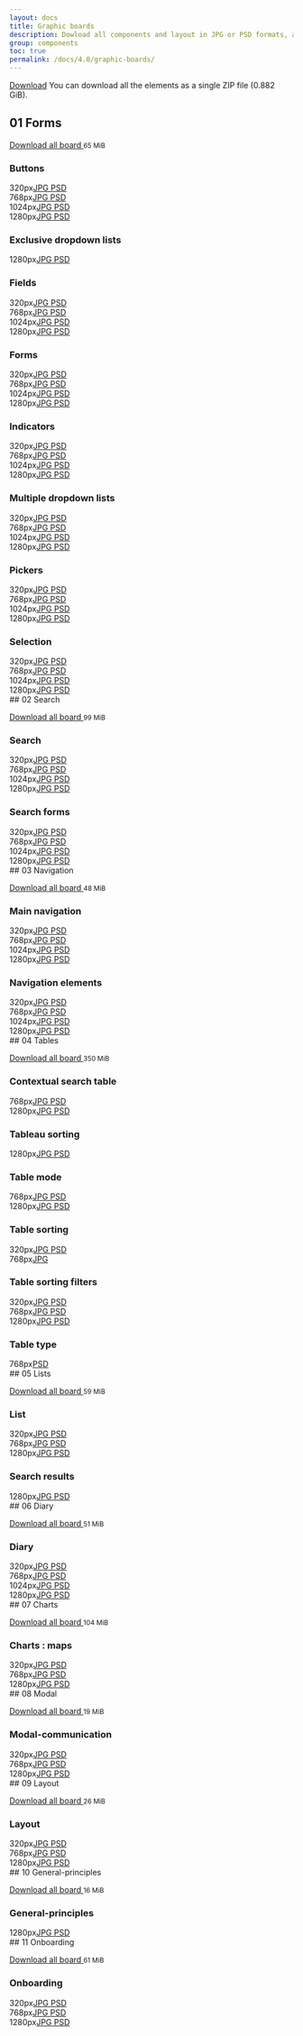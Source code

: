 ```yaml
---
layout: docs
title: Graphic boards
description: Dowload all components and layout in JPG or PSD formats, and UX guidelines.
group: components
toc: true
permalink: /docs/4.0/graphic-boards/
---
```


<a class="btn btn-primary mr-2" href="https://sources.fd.sncf.fr/designsystem//designsystem.zip">Download</a>
You can download all the elements as a single ZIP file (0.882 GiB).

## 01 Forms

<a target="_blank" href="https://sources.fd.sncf.fr/designsystem/01_Forms.zip">Download all board <i class="icons-download icons-size-x75"></i></a> <small>65 MiB</small> 

<div class="p-2"><div class="pl-2"><h3>Buttons </h3>

<div class="row mb-4 tooltip-demo"><div class="col-sm-6 col-md-4 col-lg-3"><span class="display-2 mr-2">320px</span><a target="_blank" title="4 MiB" data-toggle="tooltip" data-placement="bottom" href="https://sources.fd.sncf.fr/designsystem/download/01_Forms/UI/01_320_Buttons.jpg" class="mr-2">JPG <i class="icons-downlo
ad icons-size-x75"></i></a> <a target="_blank" title="9 MiB" data-toggle="tooltip" data-placement="bottom" href="https://sources.fd.sncf.fr/designsystem/download/01_Forms/UI/01_320_Buttons.psd" class="mr-2">PSD <i class="icons-downlo
ad icons-size-x75"></i></a> </div><div class="col-sm-6 col-md-4 col-lg-3"><span class="display-2 mr-2">768px</span><a target="_blank" title="4 MiB" data-toggle="tooltip" data-placement="bottom" href="https://sources.fd.sncf.fr/designsystem/download/01_Forms/UI/01_768_Buttons.jpg" class="mr-2">JPG <i class="icons-downlo
ad icons-size-x75"></i></a> <a target="_blank" title="9 MiB" data-toggle="tooltip" data-placement="bottom" href="https://sources.fd.sncf.fr/designsystem/download/01_Forms/UI/01_768_Buttons.psd" class="mr-2">PSD <i class="icons-downlo
ad icons-size-x75"></i></a> </div><div class="col-sm-6 col-md-4 col-lg-3"><span class="display-2 mr-2">1024px</span><a target="_blank" title="4 MiB" data-toggle="tooltip" data-placement="bottom" href="https://sources.fd.sncf.fr/designsystem/download/01_Forms/UI/01_1024_Buttons.jpg" class="mr-2">JPG <i class="icons-downlo
ad icons-size-x75"></i></a> <a target="_blank" title="9 MiB" data-toggle="tooltip" data-placement="bottom" href="https://sources.fd.sncf.fr/designsystem/download/01_Forms/UI/01_1024_Buttons.psd" class="mr-2">PSD <i class="icons-downlo
ad icons-size-x75"></i></a> </div><div class="col-sm-6 col-md-4 col-lg-3"><span class="display-2 mr-2">1280px</span><a target="_blank" title="4 MiB" data-toggle="tooltip" data-placement="bottom" href="https://sources.fd.sncf.fr/designsystem/download/01_Forms/UI/01_1280_Buttons.jpg" class="mr-2">JPG <i class="icons-downlo
ad icons-size-x75"></i></a> <a target="_blank" title="9 MiB" data-toggle="tooltip" data-placement="bottom" href="https://sources.fd.sncf.fr/designsystem/download/01_Forms/UI/01_1280_Buttons.psd" class="mr-2">PSD <i class="icons-downlo
ad icons-size-x75"></i></a> </div></div>

<h3>Exclusive dropdown lists </h3>

<div class="row mb-4 tooltip-demo"><div class="col-sm-6 col-md-4 col-lg-3"><span class="display-2 mr-2">1280px</span><a target="_blank" title="0.957 MiB" data-toggle="tooltip" data-placement="bottom" href="https://sources.fd.sncf.fr/designsystem/download/01_Forms/UI/01_1280_Exclusive_dropdown_lists.jpg" class="mr-2">JPG <i class="icons-downlo
ad icons-size-x75"></i></a> <a target="_blank" title="5 MiB" data-toggle="tooltip" data-placement="bottom" href="https://sources.fd.sncf.fr/designsystem/download/01_Forms/UI/01_1280_Exclusive_dropdown_lists.psd" class="mr-2">PSD <i class="icons-downlo
ad icons-size-x75"></i></a> </div></div>

<h3>Fields </h3>

<div class="row mb-4 tooltip-demo"><div class="col-sm-6 col-md-4 col-lg-3"><span class="display-2 mr-2">320px</span><a target="_blank" title="0.35 MiB" data-toggle="tooltip" data-placement="bottom" href="https://sources.fd.sncf.fr/designsystem/download/01_Forms/UI/01_320_Fields.jpg" class="mr-2">JPG <i class="icons-downlo
ad icons-size-x75"></i></a> <a target="_blank" title="2 MiB" data-toggle="tooltip" data-placement="bottom" href="https://sources.fd.sncf.fr/designsystem/download/01_Forms/UI/01_320_Fields.psd" class="mr-2">PSD <i class="icons-downlo
ad icons-size-x75"></i></a> </div><div class="col-sm-6 col-md-4 col-lg-3"><span class="display-2 mr-2">768px</span><a target="_blank" title="0.337 MiB" data-toggle="tooltip" data-placement="bottom" href="https://sources.fd.sncf.fr/designsystem/download/01_Forms/UI/01_768_Fields.jpg" class="mr-2">JPG <i class="icons-downlo
ad icons-size-x75"></i></a> <a target="_blank" title="2 MiB" data-toggle="tooltip" data-placement="bottom" href="https://sources.fd.sncf.fr/designsystem/download/01_Forms/UI/01_768_Fields.psd" class="mr-2">PSD <i class="icons-downlo
ad icons-size-x75"></i></a> </div><div class="col-sm-6 col-md-4 col-lg-3"><span class="display-2 mr-2">1024px</span><a target="_blank" title="0.341 MiB" data-toggle="tooltip" data-placement="bottom" href="https://sources.fd.sncf.fr/designsystem/download/01_Forms/UI/01_1024_Fields.jpg" class="mr-2">JPG <i class="icons-downlo
ad icons-size-x75"></i></a> <a target="_blank" title="2 MiB" data-toggle="tooltip" data-placement="bottom" href="https://sources.fd.sncf.fr/designsystem/download/01_Forms/UI/01_1024_Fields.psd" class="mr-2">PSD <i class="icons-downlo
ad icons-size-x75"></i></a> </div><div class="col-sm-6 col-md-4 col-lg-3"><span class="display-2 mr-2">1280px</span><a target="_blank" title="4 MiB" data-toggle="tooltip" data-placement="bottom" href="https://sources.fd.sncf.fr/designsystem/download/01_Forms/UI/01_1280_Fields.jpg" class="mr-2">JPG <i class="icons-downlo
ad icons-size-x75"></i></a> <a target="_blank" title="11 MiB" data-toggle="tooltip" data-placement="bottom" href="https://sources.fd.sncf.fr/designsystem/download/01_Forms/UI/01_1280_Fields.psd" class="mr-2">PSD <i class="icons-downlo
ad icons-size-x75"></i></a> </div></div>

<h3>Forms </h3>

<div class="row mb-4 tooltip-demo"><div class="col-sm-6 col-md-4 col-lg-3"><span class="display-2 mr-2">320px</span><a target="_blank" title="0.371 MiB" data-toggle="tooltip" data-placement="bottom" href="https://sources.fd.sncf.fr/designsystem/download/01_Forms/UI/01_320_Forms.jpg" class="mr-2">JPG <i class="icons-downlo
ad icons-size-x75"></i></a> <a target="_blank" title="2 MiB" data-toggle="tooltip" data-placement="bottom" href="https://sources.fd.sncf.fr/designsystem/download/01_Forms/UI/01_320_Forms.psd" class="mr-2">PSD <i class="icons-downlo
ad icons-size-x75"></i></a> </div><div class="col-sm-6 col-md-4 col-lg-3"><span class="display-2 mr-2">768px</span><a target="_blank" title="4 MiB" data-toggle="tooltip" data-placement="bottom" href="https://sources.fd.sncf.fr/designsystem/download/01_Forms/UI/01_768_Forms.jpg" class="mr-2">JPG <i class="icons-downlo
ad icons-size-x75"></i></a> <a target="_blank" title="14 MiB" data-toggle="tooltip" data-placement="bottom" href="https://sources.fd.sncf.fr/designsystem/download/01_Forms/UI/01_768_Forms.psd" class="mr-2">PSD <i class="icons-downlo
ad icons-size-x75"></i></a> </div><div class="col-sm-6 col-md-4 col-lg-3"><span class="display-2 mr-2">1024px</span><a target="_blank" title="4 MiB" data-toggle="tooltip" data-placement="bottom" href="https://sources.fd.sncf.fr/designsystem/download/01_Forms/UI/01_1024_Forms.jpg" class="mr-2">JPG <i class="icons-downlo
ad icons-size-x75"></i></a> <a target="_blank" title="14 MiB" data-toggle="tooltip" data-placement="bottom" href="https://sources.fd.sncf.fr/designsystem/download/01_Forms/UI/01_1024_Forms.psd" class="mr-2">PSD <i class="icons-downlo
ad icons-size-x75"></i></a> </div><div class="col-sm-6 col-md-4 col-lg-3"><span class="display-2 mr-2">1280px</span><a target="_blank" title="4 MiB" data-toggle="tooltip" data-placement="bottom" href="https://sources.fd.sncf.fr/designsystem/download/01_Forms/UI/01_1280_Forms.jpg" class="mr-2">JPG <i class="icons-downlo
ad icons-size-x75"></i></a> <a target="_blank" title="14 MiB" data-toggle="tooltip" data-placement="bottom" href="https://sources.fd.sncf.fr/designsystem/download/01_Forms/UI/01_1280_Forms.psd" class="mr-2">PSD <i class="icons-downlo
ad icons-size-x75"></i></a> </div></div>

<h3>Indicators </h3>

<div class="row mb-4 tooltip-demo"><div class="col-sm-6 col-md-4 col-lg-3"><span class="display-2 mr-2">320px</span><a target="_blank" title="4 MiB" data-toggle="tooltip" data-placement="bottom" href="https://sources.fd.sncf.fr/designsystem/download/01_Forms/UI/01_320_Indicators.jpg" class="mr-2">JPG <i class="icons-downlo
ad icons-size-x75"></i></a> <a target="_blank" title="9 MiB" data-toggle="tooltip" data-placement="bottom" href="https://sources.fd.sncf.fr/designsystem/download/01_Forms/UI/01_320_Indicators.psd" class="mr-2">PSD <i class="icons-downlo
ad icons-size-x75"></i></a> </div><div class="col-sm-6 col-md-4 col-lg-3"><span class="display-2 mr-2">768px</span><a target="_blank" title="1 MiB" data-toggle="tooltip" data-placement="bottom" href="https://sources.fd.sncf.fr/designsystem/download/01_Forms/UI/01_768_Indicators.jpg" class="mr-2">JPG <i class="icons-downlo
ad icons-size-x75"></i></a> <a target="_blank" title="5 MiB" data-toggle="tooltip" data-placement="bottom" href="https://sources.fd.sncf.fr/designsystem/download/01_Forms/UI/01_768_Indicators.psd" class="mr-2">PSD <i class="icons-downlo
ad icons-size-x75"></i></a> </div><div class="col-sm-6 col-md-4 col-lg-3"><span class="display-2 mr-2">1024px</span><a target="_blank" title="1 MiB" data-toggle="tooltip" data-placement="bottom" href="https://sources.fd.sncf.fr/designsystem/download/01_Forms/UI/01_1024_Indicators.jpg" class="mr-2">JPG <i class="icons-downlo
ad icons-size-x75"></i></a> <a target="_blank" title="5 MiB" data-toggle="tooltip" data-placement="bottom" href="https://sources.fd.sncf.fr/designsystem/download/01_Forms/UI/01_1024_Indicators.psd" class="mr-2">PSD <i class="icons-downlo
ad icons-size-x75"></i></a> </div><div class="col-sm-6 col-md-4 col-lg-3"><span class="display-2 mr-2">1280px</span><a target="_blank" title="1 MiB" data-toggle="tooltip" data-placement="bottom" href="https://sources.fd.sncf.fr/designsystem/download/01_Forms/UI/01_1280_Indicators.jpg" class="mr-2">JPG <i class="icons-downlo
ad icons-size-x75"></i></a> <a target="_blank" title="5 MiB" data-toggle="tooltip" data-placement="bottom" href="https://sources.fd.sncf.fr/designsystem/download/01_Forms/UI/01_1280_Indicators.psd" class="mr-2">PSD <i class="icons-downlo
ad icons-size-x75"></i></a> </div></div>

<h3>Multiple dropdown lists </h3>

<div class="row mb-4 tooltip-demo"><div class="col-sm-6 col-md-4 col-lg-3"><span class="display-2 mr-2">320px</span><a target="_blank" title="0.272 MiB" data-toggle="tooltip" data-placement="bottom" href="https://sources.fd.sncf.fr/designsystem/download/01_Forms/UI/01_320_Multiple_dropdown_lists.jpg" class="mr-2">JPG <i class="icons-downlo
ad icons-size-x75"></i></a> <a target="_blank" title="3 MiB" data-toggle="tooltip" data-placement="bottom" href="https://sources.fd.sncf.fr/designsystem/download/01_Forms/UI/01_320_Multiple_dropdown_lists.psd" class="mr-2">PSD <i class="icons-downlo
ad icons-size-x75"></i></a> </div><div class="col-sm-6 col-md-4 col-lg-3"><span class="display-2 mr-2">768px</span><a target="_blank" title="0.373 MiB" data-toggle="tooltip" data-placement="bottom" href="https://sources.fd.sncf.fr/designsystem/download/01_Forms/UI/01_768_Multiple_dropdown_lists.jpg" class="mr-2">JPG <i class="icons-downlo
ad icons-size-x75"></i></a> <a target="_blank" title="5 MiB" data-toggle="tooltip" data-placement="bottom" href="https://sources.fd.sncf.fr/designsystem/download/01_Forms/UI/01_768_Multiple_dropdown_lists.psd" class="mr-2">PSD <i class="icons-downlo
ad icons-size-x75"></i></a> </div><div class="col-sm-6 col-md-4 col-lg-3"><span class="display-2 mr-2">1024px</span><a target="_blank" title="0.367 MiB" data-toggle="tooltip" data-placement="bottom" href="https://sources.fd.sncf.fr/designsystem/download/01_Forms/UI/01_1024_Multiple_dropdown_lists.jpg" class="mr-2">JPG <i class="icons-downlo
ad icons-size-x75"></i></a> <a target="_blank" title="4 MiB" data-toggle="tooltip" data-placement="bottom" href="https://sources.fd.sncf.fr/designsystem/download/01_Forms/UI/01_1024_Multiple_dropdown_lists.psd" class="mr-2">PSD <i class="icons-downlo
ad icons-size-x75"></i></a> </div><div class="col-sm-6 col-md-4 col-lg-3"><span class="display-2 mr-2">1280px</span><a target="_blank" title="0.894 MiB" data-toggle="tooltip" data-placement="bottom" href="https://sources.fd.sncf.fr/designsystem/download/01_Forms/UI/01_1280_Multiple_dropdown_lists.jpg" class="mr-2">JPG <i class="icons-downlo
ad icons-size-x75"></i></a> <a target="_blank" title="12 MiB" data-toggle="tooltip" data-placement="bottom" href="https://sources.fd.sncf.fr/designsystem/download/01_Forms/UI/01_1280_Multiple_dropdown_lists.psd" class="mr-2">PSD <i class="icons-downlo
ad icons-size-x75"></i></a> </div></div>

<h3>Pickers </h3>

<div class="row mb-4 tooltip-demo"><div class="col-sm-6 col-md-4 col-lg-3"><span class="display-2 mr-2">320px</span><a target="_blank" title="4 MiB" data-toggle="tooltip" data-placement="bottom" href="https://sources.fd.sncf.fr/designsystem/download/01_Forms/UI/01_320_Pickers.jpg" class="mr-2">JPG <i class="icons-downlo
ad icons-size-x75"></i></a> <a target="_blank" title="7 MiB" data-toggle="tooltip" data-placement="bottom" href="https://sources.fd.sncf.fr/designsystem/download/01_Forms/UI/01_320_Pickers.psd" class="mr-2">PSD <i class="icons-downlo
ad icons-size-x75"></i></a> </div><div class="col-sm-6 col-md-4 col-lg-3"><span class="display-2 mr-2">768px</span><a target="_blank" title="4 MiB" data-toggle="tooltip" data-placement="bottom" href="https://sources.fd.sncf.fr/designsystem/download/01_Forms/UI/01_768_Pickers.jpg" class="mr-2">JPG <i class="icons-downlo
ad icons-size-x75"></i></a> <a target="_blank" title="8 MiB" data-toggle="tooltip" data-placement="bottom" href="https://sources.fd.sncf.fr/designsystem/download/01_Forms/UI/01_768_Pickers.psd" class="mr-2">PSD <i class="icons-downlo
ad icons-size-x75"></i></a> </div><div class="col-sm-6 col-md-4 col-lg-3"><span class="display-2 mr-2">1024px</span><a target="_blank" title="4 MiB" data-toggle="tooltip" data-placement="bottom" href="https://sources.fd.sncf.fr/designsystem/download/01_Forms/UI/01_1024_Pickers.jpg" class="mr-2">JPG <i class="icons-downlo
ad icons-size-x75"></i></a> <a target="_blank" title="8 MiB" data-toggle="tooltip" data-placement="bottom" href="https://sources.fd.sncf.fr/designsystem/download/01_Forms/UI/01_1024_Pickers.psd" class="mr-2">PSD <i class="icons-downlo
ad icons-size-x75"></i></a> </div><div class="col-sm-6 col-md-4 col-lg-3"><span class="display-2 mr-2">1280px</span><a target="_blank" title="4 MiB" data-toggle="tooltip" data-placement="bottom" href="https://sources.fd.sncf.fr/designsystem/download/01_Forms/UI/01_1280_Pickers.jpg" class="mr-2">JPG <i class="icons-downlo
ad icons-size-x75"></i></a> <a target="_blank" title="12 MiB" data-toggle="tooltip" data-placement="bottom" href="https://sources.fd.sncf.fr/designsystem/download/01_Forms/UI/01_1280_Pickers.psd" class="mr-2">PSD <i class="icons-downlo
ad icons-size-x75"></i></a> </div></div>

<h3>Selection </h3>

<div class="row mb-4 tooltip-demo"><div class="col-sm-6 col-md-4 col-lg-3"><span class="display-2 mr-2">320px</span><a target="_blank" title="0.368 MiB" data-toggle="tooltip" data-placement="bottom" href="https://sources.fd.sncf.fr/designsystem/download/01_Forms/UI/01_320_Selection.jpg" class="mr-2">JPG <i class="icons-downlo
ad icons-size-x75"></i></a> <a target="_blank" title="5 MiB" data-toggle="tooltip" data-placement="bottom" href="https://sources.fd.sncf.fr/designsystem/download/01_Forms/UI/01_320_Selection.psd" class="mr-2">PSD <i class="icons-downlo
ad icons-size-x75"></i></a> </div><div class="col-sm-6 col-md-4 col-lg-3"><span class="display-2 mr-2">768px</span><a target="_blank" title="0.348 MiB" data-toggle="tooltip" data-placement="bottom" href="https://sources.fd.sncf.fr/designsystem/download/01_Forms/UI/01_768_Selection.jpg" class="mr-2">JPG <i class="icons-downlo
ad icons-size-x75"></i></a> <a target="_blank" title="5 MiB" data-toggle="tooltip" data-placement="bottom" href="https://sources.fd.sncf.fr/designsystem/download/01_Forms/UI/01_768_Selection.psd" class="mr-2">PSD <i class="icons-downlo
ad icons-size-x75"></i></a> </div><div class="col-sm-6 col-md-4 col-lg-3"><span class="display-2 mr-2">1024px</span><a target="_blank" title="0.359 MiB" data-toggle="tooltip" data-placement="bottom" href="https://sources.fd.sncf.fr/designsystem/download/01_Forms/UI/01_1024_Selection.jpg" class="mr-2">JPG <i class="icons-downlo
ad icons-size-x75"></i></a> <a target="_blank" title="8 MiB" data-toggle="tooltip" data-placement="bottom" href="https://sources.fd.sncf.fr/designsystem/download/01_Forms/UI/01_1024_Selection.psd" class="mr-2">PSD <i class="icons-downlo
ad icons-size-x75"></i></a> </div><div class="col-sm-6 col-md-4 col-lg-3"><span class="display-2 mr-2">1280px</span><a target="_blank" title="0.358 MiB" data-toggle="tooltip" data-placement="bottom" href="https://sources.fd.sncf.fr/designsystem/download/01_Forms/UI/01_1280_Selection.jpg" class="mr-2">JPG <i class="icons-downlo
ad icons-size-x75"></i></a> <a target="_blank" title="4 MiB" data-toggle="tooltip" data-placement="bottom" href="https://sources.fd.sncf.fr/designsystem/download/01_Forms/UI/01_1280_Selection.psd" class="mr-2">PSD <i class="icons-downlo
ad icons-size-x75"></i></a> </div></div>

</div></div>## 02 Search

<a target="_blank" href="https://sources.fd.sncf.fr/designsystem/02_Search.zip">Download all board <i class="icons-download icons-size-x75"></i></a> <small>99 MiB</small> 

<div class="p-2"><div class="pl-2"><h3>Search </h3>

<div class="row mb-4 tooltip-demo"><div class="col-sm-6 col-md-4 col-lg-3"><span class="display-2 mr-2">320px</span><a target="_blank" title="4 MiB" data-toggle="tooltip" data-placement="bottom" href="https://sources.fd.sncf.fr/designsystem/download/02_Search/UI/02_320_search.jpg" class="mr-2">JPG <i class="icons-downlo
ad icons-size-x75"></i></a> <a target="_blank" title="9 MiB" data-toggle="tooltip" data-placement="bottom" href="https://sources.fd.sncf.fr/designsystem/download/02_Search/UI/02_320_search.psd" class="mr-2">PSD <i class="icons-downlo
ad icons-size-x75"></i></a> </div><div class="col-sm-6 col-md-4 col-lg-3"><span class="display-2 mr-2">768px</span><a target="_blank" title="4 MiB" data-toggle="tooltip" data-placement="bottom" href="https://sources.fd.sncf.fr/designsystem/download/02_Search/UI/02_768_search.jpg" class="mr-2">JPG <i class="icons-downlo
ad icons-size-x75"></i></a> <a target="_blank" title="9 MiB" data-toggle="tooltip" data-placement="bottom" href="https://sources.fd.sncf.fr/designsystem/download/02_Search/UI/02_768_search.psd" class="mr-2">PSD <i class="icons-downlo
ad icons-size-x75"></i></a> </div><div class="col-sm-6 col-md-4 col-lg-3"><span class="display-2 mr-2">1024px</span><a target="_blank" title="4 MiB" data-toggle="tooltip" data-placement="bottom" href="https://sources.fd.sncf.fr/designsystem/download/02_Search/UI/02_1024_search.jpg" class="mr-2">JPG <i class="icons-downlo
ad icons-size-x75"></i></a> <a target="_blank" title="8 MiB" data-toggle="tooltip" data-placement="bottom" href="https://sources.fd.sncf.fr/designsystem/download/02_Search/UI/02_1024_search.psd" class="mr-2">PSD <i class="icons-downlo
ad icons-size-x75"></i></a> </div><div class="col-sm-6 col-md-4 col-lg-3"><span class="display-2 mr-2">1280px</span><a target="_blank" title="4 MiB" data-toggle="tooltip" data-placement="bottom" href="https://sources.fd.sncf.fr/designsystem/download/02_Search/UI/02_1280_search.jpg" class="mr-2">JPG <i class="icons-downlo
ad icons-size-x75"></i></a> <a target="_blank" title="8 MiB" data-toggle="tooltip" data-placement="bottom" href="https://sources.fd.sncf.fr/designsystem/download/02_Search/UI/02_1280_search.psd" class="mr-2">PSD <i class="icons-downlo
ad icons-size-x75"></i></a> </div></div>

<h3>Search forms </h3>

<div class="row mb-4 tooltip-demo"><div class="col-sm-6 col-md-4 col-lg-3"><span class="display-2 mr-2">320px</span><a target="_blank" title="5 MiB" data-toggle="tooltip" data-placement="bottom" href="https://sources.fd.sncf.fr/designsystem/download/02_Search/UI/02_320_search_forms.jpg" class="mr-2">JPG <i class="icons-downlo
ad icons-size-x75"></i></a> <a target="_blank" title="83 MiB" data-toggle="tooltip" data-placement="bottom" href="https://sources.fd.sncf.fr/designsystem/download/02_Search/UI/02_320_search_forms.psd" class="mr-2">PSD <i class="icons-downlo
ad icons-size-x75"></i></a> </div><div class="col-sm-6 col-md-4 col-lg-3"><span class="display-2 mr-2">768px</span><a target="_blank" title="5 MiB" data-toggle="tooltip" data-placement="bottom" href="https://sources.fd.sncf.fr/designsystem/download/02_Search/UI/02_768_search_forms.jpg" class="mr-2">JPG <i class="icons-downlo
ad icons-size-x75"></i></a> <a target="_blank" title="82 MiB" data-toggle="tooltip" data-placement="bottom" href="https://sources.fd.sncf.fr/designsystem/download/02_Search/UI/02_768_search_forms.psd" class="mr-2">PSD <i class="icons-downlo
ad icons-size-x75"></i></a> </div><div class="col-sm-6 col-md-4 col-lg-3"><span class="display-2 mr-2">1024px</span><a target="_blank" title="5 MiB" data-toggle="tooltip" data-placement="bottom" href="https://sources.fd.sncf.fr/designsystem/download/02_Search/UI/02_1024_search_forms.jpg" class="mr-2">JPG <i class="icons-downlo
ad icons-size-x75"></i></a> <a target="_blank" title="92 MiB" data-toggle="tooltip" data-placement="bottom" href="https://sources.fd.sncf.fr/designsystem/download/02_Search/UI/02_1024_search_forms.psd" class="mr-2">PSD <i class="icons-downlo
ad icons-size-x75"></i></a> </div><div class="col-sm-6 col-md-4 col-lg-3"><span class="display-2 mr-2">1280px</span><a target="_blank" title="5 MiB" data-toggle="tooltip" data-placement="bottom" href="https://sources.fd.sncf.fr/designsystem/download/02_Search/UI/02_1280_search_forms.jpg" class="mr-2">JPG <i class="icons-downlo
ad icons-size-x75"></i></a> <a target="_blank" title="92 MiB" data-toggle="tooltip" data-placement="bottom" href="https://sources.fd.sncf.fr/designsystem/download/02_Search/UI/02_1280_search_forms.psd" class="mr-2">PSD <i class="icons-downlo
ad icons-size-x75"></i></a> </div></div>

</div></div>## 03 Navigation

<a target="_blank" href="https://sources.fd.sncf.fr/designsystem/03_Navigation.zip">Download all board <i class="icons-download icons-size-x75"></i></a> <small>48 MiB</small> 

<div class="p-2"><div class="pl-2"><h3>Main navigation </h3>

<div class="row mb-4 tooltip-demo"><div class="col-sm-6 col-md-4 col-lg-3"><span class="display-2 mr-2">320px</span><a target="_blank" title="3 MiB" data-toggle="tooltip" data-placement="bottom" href="https://sources.fd.sncf.fr/designsystem/download/03_Navigation/UI/03_320_Main_Navigation.jpg" class="mr-2">JPG <i class="icons-downlo
ad icons-size-x75"></i></a> <a target="_blank" title="11 MiB" data-toggle="tooltip" data-placement="bottom" href="https://sources.fd.sncf.fr/designsystem/download/03_Navigation/UI/03_320_Main_Navigation.psd" class="mr-2">PSD <i class="icons-downlo
ad icons-size-x75"></i></a> </div><div class="col-sm-6 col-md-4 col-lg-3"><span class="display-2 mr-2">768px</span><a target="_blank" title="3 MiB" data-toggle="tooltip" data-placement="bottom" href="https://sources.fd.sncf.fr/designsystem/download/03_Navigation/UI/03_768_Main_Navigation.jpg" class="mr-2">JPG <i class="icons-downlo
ad icons-size-x75"></i></a> <a target="_blank" title="22 MiB" data-toggle="tooltip" data-placement="bottom" href="https://sources.fd.sncf.fr/designsystem/download/03_Navigation/UI/03_768_Main_Navigation.psd" class="mr-2">PSD <i class="icons-downlo
ad icons-size-x75"></i></a> </div><div class="col-sm-6 col-md-4 col-lg-3"><span class="display-2 mr-2">1024px</span><a target="_blank" title="4 MiB" data-toggle="tooltip" data-placement="bottom" href="https://sources.fd.sncf.fr/designsystem/download/03_Navigation/UI/03_1024_Main_Navigation.jpg" class="mr-2">JPG <i class="icons-downlo
ad icons-size-x75"></i></a> <a target="_blank" title="20 MiB" data-toggle="tooltip" data-placement="bottom" href="https://sources.fd.sncf.fr/designsystem/download/03_Navigation/UI/03_1024_Main_Navigation.psd" class="mr-2">PSD <i class="icons-downlo
ad icons-size-x75"></i></a> </div><div class="col-sm-6 col-md-4 col-lg-3"><span class="display-2 mr-2">1280px</span><a target="_blank" title="4 MiB" data-toggle="tooltip" data-placement="bottom" href="https://sources.fd.sncf.fr/designsystem/download/03_Navigation/UI/03_1280_Main_Navigation.jpg" class="mr-2">JPG <i class="icons-downlo
ad icons-size-x75"></i></a> <a target="_blank" title="10 MiB" data-toggle="tooltip" data-placement="bottom" href="https://sources.fd.sncf.fr/designsystem/download/03_Navigation/UI/03_1280_Main_Navigation.psd" class="mr-2">PSD <i class="icons-downlo
ad icons-size-x75"></i></a> </div></div>

<h3>Navigation elements </h3>

<div class="row mb-4 tooltip-demo"><div class="col-sm-6 col-md-4 col-lg-3"><span class="display-2 mr-2">320px</span><a target="_blank" title="4 MiB" data-toggle="tooltip" data-placement="bottom" href="https://sources.fd.sncf.fr/designsystem/download/03_Navigation/UI/03_320_Navigation_Elements.jpg" class="mr-2">JPG <i class="icons-downlo
ad icons-size-x75"></i></a> <a target="_blank" title="19 MiB" data-toggle="tooltip" data-placement="bottom" href="https://sources.fd.sncf.fr/designsystem/download/03_Navigation/UI/03_320_Navigation_Elements.psd" class="mr-2">PSD <i class="icons-downlo
ad icons-size-x75"></i></a> </div><div class="col-sm-6 col-md-4 col-lg-3"><span class="display-2 mr-2">768px</span><a target="_blank" title="4 MiB" data-toggle="tooltip" data-placement="bottom" href="https://sources.fd.sncf.fr/designsystem/download/03_Navigation/UI/03_768_Navigation_Elements.jpg" class="mr-2">JPG <i class="icons-downlo
ad icons-size-x75"></i></a> <a target="_blank" title="25 MiB" data-toggle="tooltip" data-placement="bottom" href="https://sources.fd.sncf.fr/designsystem/download/03_Navigation/UI/03_768_Navigation_Elements.psd" class="mr-2">PSD <i class="icons-downlo
ad icons-size-x75"></i></a> </div><div class="col-sm-6 col-md-4 col-lg-3"><span class="display-2 mr-2">1024px</span><a target="_blank" title="4 MiB" data-toggle="tooltip" data-placement="bottom" href="https://sources.fd.sncf.fr/designsystem/download/03_Navigation/UI/03_1024_Navigation_Elements.jpg" class="mr-2">JPG <i class="icons-downlo
ad icons-size-x75"></i></a> <a target="_blank" title="25 MiB" data-toggle="tooltip" data-placement="bottom" href="https://sources.fd.sncf.fr/designsystem/download/03_Navigation/UI/03_1024_Navigation_Elements.psd" class="mr-2">PSD <i class="icons-downlo
ad icons-size-x75"></i></a> </div><div class="col-sm-6 col-md-4 col-lg-3"><span class="display-2 mr-2">1280px</span><a target="_blank" title="4 MiB" data-toggle="tooltip" data-placement="bottom" href="https://sources.fd.sncf.fr/designsystem/download/03_Navigation/UI/03_1280_Navigation_Elements.jpg" class="mr-2">JPG <i class="icons-downlo
ad icons-size-x75"></i></a> <a target="_blank" title="25 MiB" data-toggle="tooltip" data-placement="bottom" href="https://sources.fd.sncf.fr/designsystem/download/03_Navigation/UI/03_1280_Navigation_Elements.psd" class="mr-2">PSD <i class="icons-downlo
ad icons-size-x75"></i></a> </div></div>

</div></div>## 04 Tables

<a target="_blank" href="https://sources.fd.sncf.fr/designsystem/04_Tables.zip">Download all board <i class="icons-download icons-size-x75"></i></a> <small>350 MiB</small> 

<div class="p-2"><div class="pl-2"><h3>Contextual search table </h3>

<div class="row mb-4 tooltip-demo"><div class="col-sm-6 col-md-4 col-lg-3"><span class="display-2 mr-2">768px</span><a target="_blank" title="5 MiB" data-toggle="tooltip" data-placement="bottom" href="https://sources.fd.sncf.fr/designsystem/download/04_Tables/UI/04_768_Contextual_Search_Table.jpg" class="mr-2">JPG <i class="icons-downlo
ad icons-size-x75"></i></a> <a target="_blank" title="38 MiB" data-toggle="tooltip" data-placement="bottom" href="https://sources.fd.sncf.fr/designsystem/download/04_Tables/UI/04_768_Contextual_Search_Table.psd" class="mr-2">PSD <i class="icons-downlo
ad icons-size-x75"></i></a> </div><div class="col-sm-6 col-md-4 col-lg-3"><span class="display-2 mr-2">1280px</span><a target="_blank" title="5 MiB" data-toggle="tooltip" data-placement="bottom" href="https://sources.fd.sncf.fr/designsystem/download/04_Tables/UI/04_1280_Contextual_Search_Table.jpg" class="mr-2">JPG <i class="icons-downlo
ad icons-size-x75"></i></a> <a target="_blank" title="209 MiB" data-toggle="tooltip" data-placement="bottom" href="https://sources.fd.sncf.fr/designsystem/download/04_Tables/UI/04_1280_Contextual_Search_Table.psd" class="mr-2">PSD <i class="icons-downlo
ad icons-size-x75"></i></a> </div></div>

<h3>Tableau sorting </h3>

<div class="row mb-4 tooltip-demo"><div class="col-sm-6 col-md-4 col-lg-3"><span class="display-2 mr-2">1280px</span><a target="_blank" title="6 MiB" data-toggle="tooltip" data-placement="bottom" href="https://sources.fd.sncf.fr/designsystem/download/04_Tables/UI/04_1280_Tableau_Sorting.jpg" class="mr-2">JPG <i class="icons-downlo
ad icons-size-x75"></i></a> <a target="_blank" title="228 MiB" data-toggle="tooltip" data-placement="bottom" href="https://sources.fd.sncf.fr/designsystem/download/04_Tables/UI/04_1280_Tableau_Sorting.psd" class="mr-2">PSD <i class="icons-downlo
ad icons-size-x75"></i></a> </div></div>

<h3>Table mode </h3>

<div class="row mb-4 tooltip-demo"><div class="col-sm-6 col-md-4 col-lg-3"><span class="display-2 mr-2">768px</span><a target="_blank" title="5 MiB" data-toggle="tooltip" data-placement="bottom" href="https://sources.fd.sncf.fr/designsystem/download/04_Tables/UI/04_768_Table_Mode.jpg" class="mr-2">JPG <i class="icons-downlo
ad icons-size-x75"></i></a> <a target="_blank" title="66 MiB" data-toggle="tooltip" data-placement="bottom" href="https://sources.fd.sncf.fr/designsystem/download/04_Tables/UI/04_768_Table_Mode.psd" class="mr-2">PSD <i class="icons-downlo
ad icons-size-x75"></i></a> </div><div class="col-sm-6 col-md-4 col-lg-3"><span class="display-2 mr-2">1280px</span><a target="_blank" title="5 MiB" data-toggle="tooltip" data-placement="bottom" href="https://sources.fd.sncf.fr/designsystem/download/04_Tables/UI/04_1280_Table_Mode.jpg" class="mr-2">JPG <i class="icons-downlo
ad icons-size-x75"></i></a> <a target="_blank" title="235 MiB" data-toggle="tooltip" data-placement="bottom" href="https://sources.fd.sncf.fr/designsystem/download/04_Tables/UI/04_1280_Table_Mode.psd" class="mr-2">PSD <i class="icons-downlo
ad icons-size-x75"></i></a> </div></div>

<h3>Table sorting </h3>

<div class="row mb-4 tooltip-demo"><div class="col-sm-6 col-md-4 col-lg-3"><span class="display-2 mr-2">320px</span><a target="_blank" title="4 MiB" data-toggle="tooltip" data-placement="bottom" href="https://sources.fd.sncf.fr/designsystem/download/04_Tables/UI/04_320_Table_Sorting.jpg" class="mr-2">JPG <i class="icons-downlo
ad icons-size-x75"></i></a> <a target="_blank" title="29 MiB" data-toggle="tooltip" data-placement="bottom" href="https://sources.fd.sncf.fr/designsystem/download/04_Tables/UI/04_320_Table_Sorting.psd" class="mr-2">PSD <i class="icons-downlo
ad icons-size-x75"></i></a> </div><div class="col-sm-6 col-md-4 col-lg-3"><span class="display-2 mr-2">768px</span><a target="_blank" title="5 MiB" data-toggle="tooltip" data-placement="bottom" href="https://sources.fd.sncf.fr/designsystem/download/04_Tables/UI/04_768_Table_Sorting.jpg" class="mr-2">JPG <i class="icons-downlo
ad icons-size-x75"></i></a> </div></div>

<h3>Table sorting filters </h3>

<div class="row mb-4 tooltip-demo"><div class="col-sm-6 col-md-4 col-lg-3"><span class="display-2 mr-2">320px</span><a target="_blank" title="4 MiB" data-toggle="tooltip" data-placement="bottom" href="https://sources.fd.sncf.fr/designsystem/download/04_Tables/UI/04_320_Table_Sorting_Filters.jpg" class="mr-2">JPG <i class="icons-downlo
ad icons-size-x75"></i></a> <a target="_blank" title="20 MiB" data-toggle="tooltip" data-placement="bottom" href="https://sources.fd.sncf.fr/designsystem/download/04_Tables/UI/04_320_Table_Sorting_Filters.psd" class="mr-2">PSD <i class="icons-downlo
ad icons-size-x75"></i></a> </div><div class="col-sm-6 col-md-4 col-lg-3"><span class="display-2 mr-2">768px</span><a target="_blank" title="5 MiB" data-toggle="tooltip" data-placement="bottom" href="https://sources.fd.sncf.fr/designsystem/download/04_Tables/UI/04_768_Table_Sorting_Filters.jpg" class="mr-2">JPG <i class="icons-downlo
ad icons-size-x75"></i></a> <a target="_blank" title="33 MiB" data-toggle="tooltip" data-placement="bottom" href="https://sources.fd.sncf.fr/designsystem/download/04_Tables/UI/04_768_Table_Sorting_Filters.psd" class="mr-2">PSD <i class="icons-downlo
ad icons-size-x75"></i></a> </div><div class="col-sm-6 col-md-4 col-lg-3"><span class="display-2 mr-2">1280px</span><a target="_blank" title="7 MiB" data-toggle="tooltip" data-placement="bottom" href="https://sources.fd.sncf.fr/designsystem/download/04_Tables/UI/04_1280_Table_Sorting_Filters.jpg" class="mr-2">JPG <i class="icons-downlo
ad icons-size-x75"></i></a> <a target="_blank" title="517 MiB" data-toggle="tooltip" data-placement="bottom" href="https://sources.fd.sncf.fr/designsystem/download/04_Tables/UI/04_1280_Table_Sorting_Filters.psd" class="mr-2">PSD <i class="icons-downlo
ad icons-size-x75"></i></a> </div></div>

<h3>Table type </h3>

<div class="row mb-4 tooltip-demo"><div class="col-sm-6 col-md-4 col-lg-3"><span class="display-2 mr-2">768px</span><a target="_blank" title="86 MiB" data-toggle="tooltip" data-placement="bottom" href="https://sources.fd.sncf.fr/designsystem/download/04_Tables/UI/04_768_Table_Type.psd" class="mr-2">PSD <i class="icons-downlo
ad icons-size-x75"></i></a> </div></div>

</div></div>## 05 Lists

<a target="_blank" href="https://sources.fd.sncf.fr/designsystem/05_Lists.zip">Download all board <i class="icons-download icons-size-x75"></i></a> <small>59 MiB</small> 

<div class="p-2"><div class="pl-2"><h3>List </h3>

<div class="row mb-4 tooltip-demo"><div class="col-sm-6 col-md-4 col-lg-3"><span class="display-2 mr-2">320px</span><a target="_blank" title="4 MiB" data-toggle="tooltip" data-placement="bottom" href="https://sources.fd.sncf.fr/designsystem/download/05_Lists/UI/05_320_List.jpg" class="mr-2">JPG <i class="icons-downlo
ad icons-size-x75"></i></a> <a target="_blank" title="28 MiB" data-toggle="tooltip" data-placement="bottom" href="https://sources.fd.sncf.fr/designsystem/download/05_Lists/UI/05_320_List.psd" class="mr-2">PSD <i class="icons-downlo
ad icons-size-x75"></i></a> </div><div class="col-sm-6 col-md-4 col-lg-3"><span class="display-2 mr-2">768px</span><a target="_blank" title="6 MiB" data-toggle="tooltip" data-placement="bottom" href="https://sources.fd.sncf.fr/designsystem/download/05_Lists/UI/05_768_List.jpg" class="mr-2">JPG <i class="icons-downlo
ad icons-size-x75"></i></a> <a target="_blank" title="63 MiB" data-toggle="tooltip" data-placement="bottom" href="https://sources.fd.sncf.fr/designsystem/download/05_Lists/UI/05_768_List.psd" class="mr-2">PSD <i class="icons-downlo
ad icons-size-x75"></i></a> </div><div class="col-sm-6 col-md-4 col-lg-3"><span class="display-2 mr-2">1280px</span><a target="_blank" title="6 MiB" data-toggle="tooltip" data-placement="bottom" href="https://sources.fd.sncf.fr/designsystem/download/05_Lists/UI/05_1280_List.jpg" class="mr-2">JPG <i class="icons-downlo
ad icons-size-x75"></i></a> <a target="_blank" title="41 MiB" data-toggle="tooltip" data-placement="bottom" href="https://sources.fd.sncf.fr/designsystem/download/05_Lists/UI/05_1280_List.psd" class="mr-2">PSD <i class="icons-downlo
ad icons-size-x75"></i></a> </div></div>

<h3>Search results </h3>

<div class="row mb-4 tooltip-demo"><div class="col-sm-6 col-md-4 col-lg-3"><span class="display-2 mr-2">1280px</span><a target="_blank" title="4 MiB" data-toggle="tooltip" data-placement="bottom" href="https://sources.fd.sncf.fr/designsystem/download/05_Lists/UI/05_1280_Search_Results.jpg" class="mr-2">JPG <i class="icons-downlo
ad icons-size-x75"></i></a> <a target="_blank" title="46 MiB" data-toggle="tooltip" data-placement="bottom" href="https://sources.fd.sncf.fr/designsystem/download/05_Lists/UI/05_1280_Search_Results.psd" class="mr-2">PSD <i class="icons-downlo
ad icons-size-x75"></i></a> </div></div>

</div></div>## 06 Diary

<a target="_blank" href="https://sources.fd.sncf.fr/designsystem/06_Diary.zip">Download all board <i class="icons-download icons-size-x75"></i></a> <small>51 MiB</small> 

<div class="p-2"><div class="pl-2"><h3>Diary </h3>

<div class="row mb-4 tooltip-demo"><div class="col-sm-6 col-md-4 col-lg-3"><span class="display-2 mr-2">320px</span><a target="_blank" title="4 MiB" data-toggle="tooltip" data-placement="bottom" href="https://sources.fd.sncf.fr/designsystem/download/06_Diary/UI/06_320_Diary.jpg" class="mr-2">JPG <i class="icons-downlo
ad icons-size-x75"></i></a> <a target="_blank" title="29 MiB" data-toggle="tooltip" data-placement="bottom" href="https://sources.fd.sncf.fr/designsystem/download/06_Diary/UI/06_320_Diary.psd" class="mr-2">PSD <i class="icons-downlo
ad icons-size-x75"></i></a> </div><div class="col-sm-6 col-md-4 col-lg-3"><span class="display-2 mr-2">768px</span><a target="_blank" title="6 MiB" data-toggle="tooltip" data-placement="bottom" href="https://sources.fd.sncf.fr/designsystem/download/06_Diary/UI/06_768_Diary.jpg" class="mr-2">JPG <i class="icons-downlo
ad icons-size-x75"></i></a> <a target="_blank" title="79 MiB" data-toggle="tooltip" data-placement="bottom" href="https://sources.fd.sncf.fr/designsystem/download/06_Diary/UI/06_768_Diary.psd" class="mr-2">PSD <i class="icons-downlo
ad icons-size-x75"></i></a> </div><div class="col-sm-6 col-md-4 col-lg-3"><span class="display-2 mr-2">1024px</span><a target="_blank" title="4 MiB" data-toggle="tooltip" data-placement="bottom" href="https://sources.fd.sncf.fr/designsystem/download/06_Diary/UI/06_1024_Diary.jpg" class="mr-2">JPG <i class="icons-downlo
ad icons-size-x75"></i></a> <a target="_blank" title="36 MiB" data-toggle="tooltip" data-placement="bottom" href="https://sources.fd.sncf.fr/designsystem/download/06_Diary/UI/06_1024_Diary.psd" class="mr-2">PSD <i class="icons-downlo
ad icons-size-x75"></i></a> </div><div class="col-sm-6 col-md-4 col-lg-3"><span class="display-2 mr-2">1280px</span><a target="_blank" title="6 MiB" data-toggle="tooltip" data-placement="bottom" href="https://sources.fd.sncf.fr/designsystem/download/06_Diary/UI/06_1280_Diary.jpg" class="mr-2">JPG <i class="icons-downlo
ad icons-size-x75"></i></a> <a target="_blank" title="52 MiB" data-toggle="tooltip" data-placement="bottom" href="https://sources.fd.sncf.fr/designsystem/download/06_Diary/UI/06_1280_Diary.psd" class="mr-2">PSD <i class="icons-downlo
ad icons-size-x75"></i></a> </div></div>

</div></div>## 07 Charts

<a target="_blank" href="https://sources.fd.sncf.fr/designsystem/07_Charts_-_Maps.zip">Download all board <i class="icons-download icons-size-x75"></i></a> <small>104 MiB</small> 

<div class="p-2"><div class="pl-2"><h3>Charts : maps </h3>

<div class="row mb-4 tooltip-demo"><div class="col-sm-6 col-md-4 col-lg-3"><span class="display-2 mr-2">320px</span><a target="_blank" title="7 MiB" data-toggle="tooltip" data-placement="bottom" href="https://sources.fd.sncf.fr/designsystem/download/07_Charts_-_Maps/UI/07_320_Charts_:_Maps.jpg" class="mr-2">JPG <i class="icons-downlo
ad icons-size-x75"></i></a> <a target="_blank" title="80 MiB" data-toggle="tooltip" data-placement="bottom" href="https://sources.fd.sncf.fr/designsystem/download/07_Charts_-_Maps/UI/07_320_Charts_:_Maps.psd" class="mr-2">PSD <i class="icons-downlo
ad icons-size-x75"></i></a> </div><div class="col-sm-6 col-md-4 col-lg-3"><span class="display-2 mr-2">768px</span><a target="_blank" title="11 MiB" data-toggle="tooltip" data-placement="bottom" href="https://sources.fd.sncf.fr/designsystem/download/07_Charts_-_Maps/UI/07_768_Charts_:_Maps.jpg" class="mr-2">JPG <i class="icons-downlo
ad icons-size-x75"></i></a> <a target="_blank" title="81 MiB" data-toggle="tooltip" data-placement="bottom" href="https://sources.fd.sncf.fr/designsystem/download/07_Charts_-_Maps/UI/07_768_Charts_:_Maps.psd" class="mr-2">PSD <i class="icons-downlo
ad icons-size-x75"></i></a> </div><div class="col-sm-6 col-md-4 col-lg-3"><span class="display-2 mr-2">1280px</span><a target="_blank" title="11 MiB" data-toggle="tooltip" data-placement="bottom" href="https://sources.fd.sncf.fr/designsystem/download/07_Charts_-_Maps/UI/07_1280_Charts_:_Maps.jpg" class="mr-2">JPG <i class="icons-downlo
ad icons-size-x75"></i></a> <a target="_blank" title="67 MiB" data-toggle="tooltip" data-placement="bottom" href="https://sources.fd.sncf.fr/designsystem/download/07_Charts_-_Maps/UI/07_1280_Charts_:_Maps.psd" class="mr-2">PSD <i class="icons-downlo
ad icons-size-x75"></i></a> </div></div>

</div></div>## 08 Modal

<a target="_blank" href="https://sources.fd.sncf.fr/designsystem/08_Modal.zip">Download all board <i class="icons-download icons-size-x75"></i></a> <small>19 MiB</small> 

<div class="p-2"><div class="pl-2"><h3>Modal-communication </h3>

<div class="row mb-4 tooltip-demo"><div class="col-sm-6 col-md-4 col-lg-3"><span class="display-2 mr-2">320px</span><a target="_blank" title="4 MiB" data-toggle="tooltip" data-placement="bottom" href="https://sources.fd.sncf.fr/designsystem/download/08_Modal/UI/08_320_Modal-Communication.jpg" class="mr-2">JPG <i class="icons-downlo
ad icons-size-x75"></i></a> <a target="_blank" title="20 MiB" data-toggle="tooltip" data-placement="bottom" href="https://sources.fd.sncf.fr/designsystem/download/08_Modal/UI/08_320_Modal-Communication.psd" class="mr-2">PSD <i class="icons-downlo
ad icons-size-x75"></i></a> </div><div class="col-sm-6 col-md-4 col-lg-3"><span class="display-2 mr-2">768px</span><a target="_blank" title="6 MiB" data-toggle="tooltip" data-placement="bottom" href="https://sources.fd.sncf.fr/designsystem/download/08_Modal/UI/08_768_Modal-Communication.jpg" class="mr-2">JPG <i class="icons-downlo
ad icons-size-x75"></i></a> <a target="_blank" title="30 MiB" data-toggle="tooltip" data-placement="bottom" href="https://sources.fd.sncf.fr/designsystem/download/08_Modal/UI/08_768_Modal-Communication.psd" class="mr-2">PSD <i class="icons-downlo
ad icons-size-x75"></i></a> </div><div class="col-sm-6 col-md-4 col-lg-3"><span class="display-2 mr-2">1280px</span><a target="_blank" title="5 MiB" data-toggle="tooltip" data-placement="bottom" href="https://sources.fd.sncf.fr/designsystem/download/08_Modal/UI/08_1280_Modal-Communication.jpg" class="mr-2">JPG <i class="icons-downlo
ad icons-size-x75"></i></a> <a target="_blank" title="11 MiB" data-toggle="tooltip" data-placement="bottom" href="https://sources.fd.sncf.fr/designsystem/download/08_Modal/UI/08_1280_Modal-Communication.psd" class="mr-2">PSD <i class="icons-downlo
ad icons-size-x75"></i></a> </div></div>

</div></div>## 09 Layout

<a target="_blank" href="https://sources.fd.sncf.fr/designsystem/09_Layout.zip">Download all board <i class="icons-download icons-size-x75"></i></a> <small>26 MiB</small> 

<div class="p-2"><div class="pl-2"><h3>Layout </h3>

<div class="row mb-4 tooltip-demo"><div class="col-sm-6 col-md-4 col-lg-3"><span class="display-2 mr-2">320px</span><a target="_blank" title="6 MiB" data-toggle="tooltip" data-placement="bottom" href="https://sources.fd.sncf.fr/designsystem/download/09_Layout/UI/09_320_Layout.jpg" class="mr-2">JPG <i class="icons-downlo
ad icons-size-x75"></i></a> <a target="_blank" title="21 MiB" data-toggle="tooltip" data-placement="bottom" href="https://sources.fd.sncf.fr/designsystem/download/09_Layout/UI/09_320_Layout.psd" class="mr-2">PSD <i class="icons-downlo
ad icons-size-x75"></i></a> </div><div class="col-sm-6 col-md-4 col-lg-3"><span class="display-2 mr-2">768px</span><a target="_blank" title="7 MiB" data-toggle="tooltip" data-placement="bottom" href="https://sources.fd.sncf.fr/designsystem/download/09_Layout/UI/09_768_Layout.jpg" class="mr-2">JPG <i class="icons-downlo
ad icons-size-x75"></i></a> <a target="_blank" title="42 MiB" data-toggle="tooltip" data-placement="bottom" href="https://sources.fd.sncf.fr/designsystem/download/09_Layout/UI/09_768_Layout.psd" class="mr-2">PSD <i class="icons-downlo
ad icons-size-x75"></i></a> </div><div class="col-sm-6 col-md-4 col-lg-3"><span class="display-2 mr-2">1280px</span><a target="_blank" title="6 MiB" data-toggle="tooltip" data-placement="bottom" href="https://sources.fd.sncf.fr/designsystem/download/09_Layout/UI/09_1280_Layout.jpg" class="mr-2">JPG <i class="icons-downlo
ad icons-size-x75"></i></a> <a target="_blank" title="19 MiB" data-toggle="tooltip" data-placement="bottom" href="https://sources.fd.sncf.fr/designsystem/download/09_Layout/UI/09_1280_Layout.psd" class="mr-2">PSD <i class="icons-downlo
ad icons-size-x75"></i></a> </div></div>

</div></div>## 10 General-principles

<a target="_blank" href="https://sources.fd.sncf.fr/designsystem/10_General-principles.zip">Download all board <i class="icons-download icons-size-x75"></i></a> <small>16 MiB</small> 

<div class="p-2"><div class="pl-2"><h3>General-principles </h3>

<div class="row mb-4 tooltip-demo"><div class="col-sm-6 col-md-4 col-lg-3"><span class="display-2 mr-2">1280px</span><a target="_blank" title="5 MiB" data-toggle="tooltip" data-placement="bottom" href="https://sources.fd.sncf.fr/designsystem/download/10_General-principles/UI/10_1280_General-Principles.jpg" class="mr-2">JPG <i class="icons-downlo
ad icons-size-x75"></i></a> <a target="_blank" title="32 MiB" data-toggle="tooltip" data-placement="bottom" href="https://sources.fd.sncf.fr/designsystem/download/10_General-principles/UI/10_1280_General-Principles.psd" class="mr-2">PSD <i class="icons-downlo
ad icons-size-x75"></i></a> </div></div>

</div></div>## 11 Onboarding

<a target="_blank" href="https://sources.fd.sncf.fr/designsystem/11_Onboarding.zip">Download all board <i class="icons-download icons-size-x75"></i></a> <small>61 MiB</small> 

<div class="p-2"><div class="pl-2"><h3>Onboarding </h3>

<div class="row mb-4 tooltip-demo"><div class="col-sm-6 col-md-4 col-lg-3"><span class="display-2 mr-2">320px</span><a target="_blank" title="5 MiB" data-toggle="tooltip" data-placement="bottom" href="https://sources.fd.sncf.fr/designsystem/download/11_Onboarding/UI/11_320_Onboarding.jpg" class="mr-2">JPG <i class="icons-downlo
ad icons-size-x75"></i></a> <a target="_blank" title="58 MiB" data-toggle="tooltip" data-placement="bottom" href="https://sources.fd.sncf.fr/designsystem/download/11_Onboarding/UI/11_320_Onboarding.psd" class="mr-2">PSD <i class="icons-downlo
ad icons-size-x75"></i></a> </div><div class="col-sm-6 col-md-4 col-lg-3"><span class="display-2 mr-2">768px</span><a target="_blank" title="7 MiB" data-toggle="tooltip" data-placement="bottom" href="https://sources.fd.sncf.fr/designsystem/download/11_Onboarding/UI/11_768_Onboarding.jpg" class="mr-2">JPG <i class="icons-downlo
ad icons-size-x75"></i></a> <a target="_blank" title="73 MiB" data-toggle="tooltip" data-placement="bottom" href="https://sources.fd.sncf.fr/designsystem/download/11_Onboarding/UI/11_768_Onboarding.psd" class="mr-2">PSD <i class="icons-downlo
ad icons-size-x75"></i></a> </div><div class="col-sm-6 col-md-4 col-lg-3"><span class="display-2 mr-2">1280px</span><a target="_blank" title="5 MiB" data-toggle="tooltip" data-placement="bottom" href="https://sources.fd.sncf.fr/designsystem/download/11_Onboarding/UI/11_1280_Onboarding.jpg" class="mr-2">JPG <i class="icons-downlo
ad icons-size-x75"></i></a> <a target="_blank" title="98 MiB" data-toggle="tooltip" data-placement="bottom" href="https://sources.fd.sncf.fr/designsystem/download/11_Onboarding/UI/11_1280_Onboarding.psd" class="mr-2">PSD <i class="icons-downlo
ad icons-size-x75"></i></a> </div></div>

</div></div>
